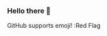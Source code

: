 ### Hello there 👋

<!--
**aovabo/aovabo** is a ✨ _special_ ✨ repository because its `README.md` (this file) appears on your GitHub profile.

** Here are some ideas to get you started:
- I'm Alexander.
- I am interested interested in software, cloud, and network security. 
- I an also passionate about privacy issues in technology, product, and design. 
-  I’m currently Capturing Flags on 
- 🌱 I’m currently learning ...
- 👯 I’m looking to collaborate on ...
- 🤔 I’m looking for help with ...
- 💬 Ask me about ...
- 📫 How to reach me: ...
- 😄 Pronouns: ...
- ⚡ Fun fact: ...
-->
GitHub supports emoji!
:Red Flag
